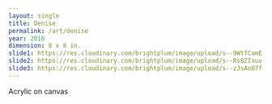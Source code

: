```yaml
---
layout: single
title: Denise
permalink: /art/denise
year: 2016
dimension: 8 x 8 in.
slide1: https://res.cloudinary.com/brightplum/image/upload/s--9WtfCamE--/t_cropcenter1200x1200/v1497221390/ashleyjan/Denise_.jpg
slide2: https://res.cloudinary.com/brightplum/image/upload/s--Rs8ZIsuv--/t_cropnorth800x600/v1497221390/ashleyjan/Denise_.jpg
slide3: https://res.cloudinary.com/brightplum/image/upload/s--zJsAoO7f--/t_cropsouth800x600/v1497221390/ashleyjan/Denise_.jpg
---
```


Acrylic on canvas
